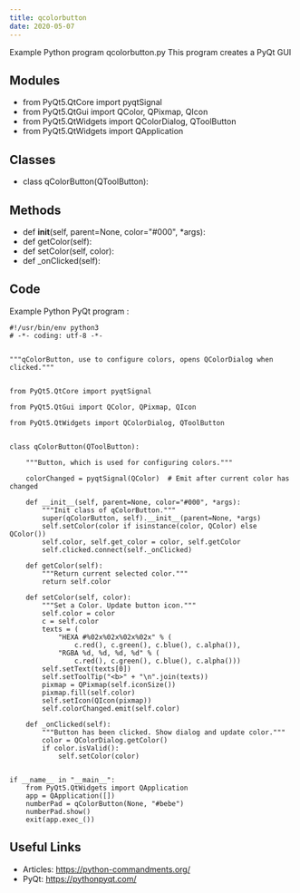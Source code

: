 ```yaml
---
title: qcolorbutton
date: 2020-05-07
---
```

Example Python program qcolorbutton.py
This program creates a PyQt GUI

## Modules

* from PyQt5.QtCore import pyqtSignal
* from PyQt5.QtGui import QColor, QPixmap, QIcon
* from PyQt5.QtWidgets import QColorDialog, QToolButton
* from PyQt5.QtWidgets import QApplication

## Classes

* class qColorButton(QToolButton):

## Methods

* def __init__(self, parent=None, color="#000", *args):
* def getColor(self):
* def setColor(self, color):
* def _onClicked(self):

## Code

Example Python PyQt program :

    #!/usr/bin/env python3
    # -*- coding: utf-8 -*-
    
    
    """qColorButton, use to configure colors, opens QColorDialog when clicked."""
    
    
    from PyQt5.QtCore import pyqtSignal
    
    from PyQt5.QtGui import QColor, QPixmap, QIcon
    
    from PyQt5.QtWidgets import QColorDialog, QToolButton
    
    
    class qColorButton(QToolButton):
    
        """Button, which is used for configuring colors."""
    
        colorChanged = pyqtSignal(QColor)  # Emit after current color has changed
    
        def __init__(self, parent=None, color="#000", *args):
            """Init class of qColorButton."""
            super(qColorButton, self).__init__(parent=None, *args)
            self.setColor(color if isinstance(color, QColor) else QColor())
            self.color, self.get_color = color, self.getColor
            self.clicked.connect(self._onClicked)
    
        def getColor(self):
            """Return current selected color."""
            return self.color
    
        def setColor(self, color):
            """Set a Color. Update button icon."""
            self.color = color
            c = self.color
            texts = (
                "HEXA #%02x%02x%02x%02x" % (
                    c.red(), c.green(), c.blue(), c.alpha()),
                "RGBA %d, %d, %d, %d" % (
                    c.red(), c.green(), c.blue(), c.alpha()))
            self.setText(texts[0])
            self.setToolTip("<b>" + "\n".join(texts))
            pixmap = QPixmap(self.iconSize())
            pixmap.fill(self.color)
            self.setIcon(QIcon(pixmap))
            self.colorChanged.emit(self.color)
    
        def _onClicked(self):
            """Button has been clicked. Show dialog and update color."""
            color = QColorDialog.getColor()
            if color.isValid():
                self.setColor(color)
    
    
    if __name__ in "__main__":
        from PyQt5.QtWidgets import QApplication
        app = QApplication([])
        numberPad = qColorButton(None, "#bebe")
        numberPad.show()
        exit(app.exec_())
    

## Useful Links

- Articles: https://python-commandments.org/
- PyQt: https://pythonpyqt.com/
